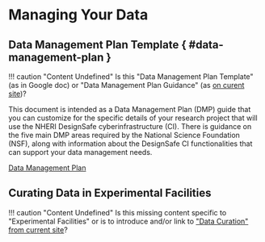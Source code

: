 # Managing Your Data

## Data Management Plan Template { #data-management-plan }

!!! caution "Content Undefined"
    Is this "Data Management Plan Template" (as in Google doc) or "Data Management Plan Guidance" (as [on curent site](https://designsafe-ci.org/user-guide/managingdata/datamanagementplan/))?

This document is intended as a Data Management Plan (DMP) guide that you can customize for the specific details of your research project that will use the NHERI DesignSafe cyberinfrastructure (CI). There is guidance on the five main DMP areas required by the National Science Foundation (NSF), along with information about the DesignSafe CI functionalities that can support your data management needs.

[Data Management Plan](./docs/DesignSafe_Data_Management_Plan_Guidance.docx)

## Curating Data in Experimental Facilities

!!! caution "Content Undefined"
    Is this missing content specific to "Experimental Facilities" or is to introduce and/or link to ["Data Curation" from current site](https://designsafe-ci.org/user-guide/curating/bestpractices/#data-curation)?
